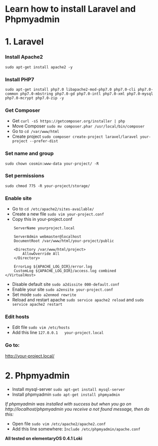 # Learn how to install Laravel and Phpmyadmin

# 1. Laravel

### Install Apache2
``sudo apt-get install apache2 -y``

### Install PHP7
``sudo apt-get install php7.0 libapache2-mod-php7.0 php7.0-cli php7.0-common php7.0-mbstring php7.0-gd php7.0-intl php7.0-xml php7.0-mysql php7.0-mcrypt php7.0-zip -y`` 

### Get Composer
- Get 
``curl -sS https://getcomposer.org/installer | php``
- Move Composer
``sudo mv composer.phar /usr/local/bin/composer``
- Go to 
``cd /var/www/html``
- Create project
``sudo composer create-project laravel/laravel your-project --prefer-dist``

### Set name and group
``sudo chown cosmin:www-data your-project/ -R``

### Set permissions
``sudo chmod 775 -R your-project/storage/``

### Enable site
- Go to 
``cd /etc/apache2/sites-available/``
- Create a new file 
``sudo vim your-project.conf``
- Copy this in your-project.conf
```<VirtualHost *:80>
    ServerName yourproject.local

    ServerAdmin webmaster@localhost
    DocumentRoot /var/www/html/your-project/public

    <Directory /var/www/html/project>
        AllowOverride All
    </Directory>

    ErrorLog ${APACHE_LOG_DIR}/error.log
    CustomLog ${APACHE_LOG_DIR}/access.log combined
</VirtualHost>
```
- Disable default site ``sudo a2dissite 000-default.conf``
- Enable your site ``sudo a2ensite your-project.conf``
- Set mode ``sudo a2enmod rewrite``
- Reload and restart apache ``sudo service apache2 reload`` and ``sudo service apache2 restart``

### Edit hosts
- Edit file ``sudo vim /etc/hosts``
- Add this line	``127.0.0.1   your-project.local``

### Go to:
http://your-project.local/


# 2. Phpmyadmin

- Install mysql-server
``sudo apt-get install mysql-server``
- Install phpmyadmin
``sudo apt-get install phpmyadmin``

*If phpmyadmin was installed with success but when you go on http://localhost/phpmyadmin you receive a not found message, then do this:*
- Open file 
``sudo vim /etc/apache2/apache2.conf``
- Add this line somewhere:
``Include /etc/phpmyadmin/apache.conf``

**All tested on elementaryOS 0.4.1 Loki**

